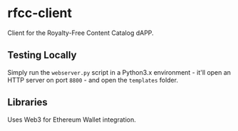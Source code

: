 # rfcc-client

Client for the Royalty-Free Content Catalog dAPP.

## Testing Locally
Simply run the `webserver.py` script in a Python3.x environment - it'll open an HTTP server on port `8800` - and open the `templates` folder.

## Libraries
Uses Web3 for Ethereum Wallet integration.
